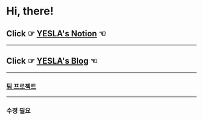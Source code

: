 # Hi, there! 


## Click ☞ __[YESLA's Notion](https://yesla.notion.site/YESLA-8973480702d14d0fa9cd2c5a3cc68a03)__ ☜


***


## Click ☞ __[YESLA's Blog](https://yesla.tistory.com/)__ ☜


***


### [팀 프로젝트](https://yesla.notion.site/048c5185ba664c488bc44b995eecd572?v=1e5f607922ed4bcc90ccc0c01e4cab8c)


***
### 수정 필요 
